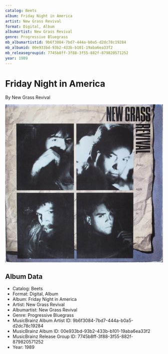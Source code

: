 ```yaml
---
catalog: Beets
album: Friday Night in America
artist: New Grass Revival
format: Digital, Album
albumartist: New Grass Revival
genre: Progressive Bluegrass
mb_albumartistid: 9b6f3084-7bd7-444a-b0a5-d2dc78c19284
mb_albumid: 00e933bd-93b2-433b-b101-19aba6ea33f2
mb_releasegroupid: 7745b8ff-3f88-3f55-882f-879820571252
year: 1989
---
```


# Friday Night in America

By New Grass Revival

![](../../assets/beetscovers/New_Grass_Revival-Friday_Night_in_America.jpg)

## Album Data

- Catalog: Beets
- Format: Digital, Album
- Album: Friday Night in America
- Artist: New Grass Revival
- Albumartist: New Grass Revival
- Genre: Progressive Bluegrass
- MusicBrainz Album Artist ID: 9b6f3084-7bd7-444a-b0a5-d2dc78c19284
- MusicBrainz Album ID: 00e933bd-93b2-433b-b101-19aba6ea33f2
- MusicBrainz Release Group ID: 7745b8ff-3f88-3f55-882f-879820571252
- Year: 1989

